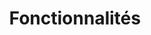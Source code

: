 ---
draft: false
title: Fonctionnalités
layout: blocks
url: /fonctionnalites
image:
  src: /images/uploads/illu-multitasking.svg
hero:
  title: Les fonctionnalités
blocks:
  - type: editorial
    direction: rtl
    title: Mettre en avant votre actualité
    text: L’actualité de votre cabinet sous la forme d’un journal ou simplement une liste d’articles qui renvoient vers d’autres sites web.
    image:
      src: /images/uploads/illu-paperboy.svg
    cta:
      text: En savoir plus
      url: /fonctionnalites/actualite
  - type: editorial
    title: Les compétences et expertises du cabinet
    text: Créez vos pages sur vos différentes compétences et expertises (droit pénal, du travail…).
    image:
      src: /images/uploads/illu-strategy.svg
    cta:
      text: En savoir plus
      url: /fonctionnalites/expertises
  - type: editorial
    direction: rtl
    title: Job board
    text: Que vous recherchiez un collaborateur ou stagiaire, cette partie vous permet de créer votre annonce et d’y mettre tout le détail du poste.
    image:
      src: /images/uploads/illu-job-application.svg
    cta:
      text: En savoir plus
      url: /fonctionnalites/expertises
---